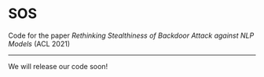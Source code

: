 # SOS
Code for the paper *Rethinking Stealthiness of Backdoor Attack against NLP Models* (ACL 2021)

---

We will release our code soon!
